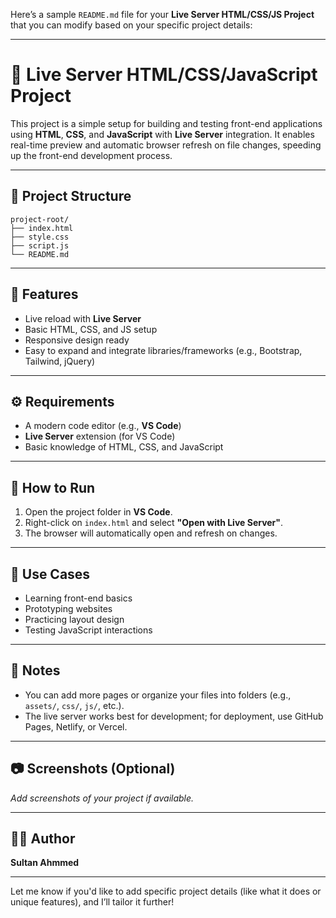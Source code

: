 Here’s a sample `README.md` file for your **Live Server HTML/CSS/JS Project** that you can modify based on your specific project details:

---

# 🚀 Live Server HTML/CSS/JavaScript Project

This project is a simple setup for building and testing front-end applications using **HTML**, **CSS**, and **JavaScript** with **Live Server** integration. It enables real-time preview and automatic browser refresh on file changes, speeding up the front-end development process.

---

## 📁 Project Structure

```
project-root/
├── index.html
├── style.css
├── script.js
└── README.md
```

---

## 📌 Features

* Live reload with **Live Server**
* Basic HTML, CSS, and JS setup
* Responsive design ready
* Easy to expand and integrate libraries/frameworks (e.g., Bootstrap, Tailwind, jQuery)

---

## ⚙️ Requirements

* A modern code editor (e.g., **VS Code**)
* **Live Server** extension (for VS Code)
* Basic knowledge of HTML, CSS, and JavaScript

---

## 🚦 How to Run

1. Open the project folder in **VS Code**.
2. Right-click on `index.html` and select **"Open with Live Server"**.
3. The browser will automatically open and refresh on changes.

---

## 🎯 Use Cases

* Learning front-end basics
* Prototyping websites
* Practicing layout design
* Testing JavaScript interactions

---

## 📌 Notes

* You can add more pages or organize your files into folders (e.g., `assets/`, `css/`, `js/`, etc.).
* The live server works best for development; for deployment, use GitHub Pages, Netlify, or Vercel.

---

## 📷 Screenshots (Optional)

*Add screenshots of your project if available.*

---

## 🧑‍💻 Author

**Sultan Ahmmed**

---

Let me know if you'd like to add specific project details (like what it does or unique features), and I’ll tailor it further!
